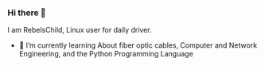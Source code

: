 ### Hi there 👋

I am RebelsChild, Linux user for daily driver.


- 🌱 I’m currently learning About fiber optic cables, Computer and Network Engineering, and the Python Programming Language
